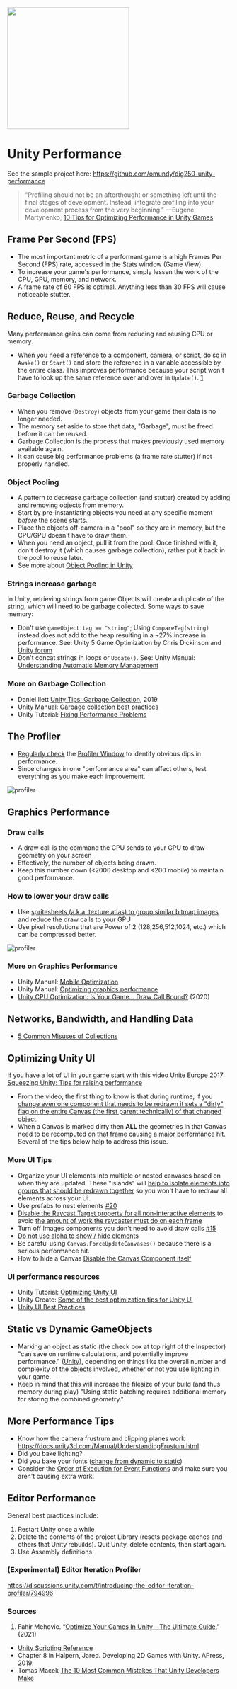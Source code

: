 

<img width="275" src="../assets/img/logos/logo-unity-b-w.png">

# Unity Performance

See the sample project here: https://github.com/omundy/dig250-unity-performance


> "Profiling should not be an afterthought or something left until the final stages of development. Instead, integrate profiling into your development process from the very beginning." —Eugene Martynenko, [10 Tips for Optimizing Performance in Unity Games](https://pinglestudio.com/blog/10-tips-for-optimizing-performance-in-unity-games)





## Frame Per Second (FPS)

- The most important metric of a performant game is a high Frames Per Second (FPS) rate, accessed in the Stats window (Game View).
- To increase your game's performance, simply lessen the work of the CPU, GPU, memory, and network.
- A frame rate of 60 FPS is optimal. Anything less than 30 FPS will cause noticeable stutter.




## Reduce, Reuse, and Recycle

Many performance gains can come from reducing and reusing CPU or memory.

- When you need a reference to a component, camera, or script, do so in `Awake()` or `Start()` and store the reference in a variable accessible by the entire class. This improves performance because your script won't have to look up the same reference over and over in `Update()`. [1](#1) 



### Garbage Collection

- When you remove (`Destroy`) objects from your game their data is no longer needed.
- The memory set aside to store that data, "Garbage", must be freed before it can be reused.
- Garbage Collection is the process that makes previously used memory available again.
- It can cause big performance problems (a frame rate stutter) if not properly handled.


### Object Pooling

- A pattern to decrease garbage collection (and stutter) created by adding and removing objects from memory.
- Start by pre-instantiating objects you need at any specific moment *before* the scene starts.
- Place the objects off-camera in a "pool" so they are in memory, but the CPU/GPU doesn't have to draw them.
- When you need an object, pull it from the pool. Once finished with it, don't destroy it (which causes garbage collection), rather put it back in the pool to reuse later.
- See more about [Object Pooling in Unity](https://www.raywenderlich.com/847-object-pooling-in-unity)


### Strings increase garbage

In Unity, retrieving strings from game Objects will create a duplicate of the string, which will need to be garbage collected. Some ways to save memory:

- Don't use `gameObject.tag == "string"`; Using `CompareTag(string)` instead does not add to the heap resulting in a ~27% increase in performance. See: Unity 5 Game Optimization by Chris Dickinson and [Unity forum](https://answers.unity.com/questions/200820/is-comparetag-better-than-gameobjecttag-performanc.html)
- Don't concat strings in loops or `Update()`. See: Unity Manual: [Understanding Automatic Memory Management](https://docs.unity3d.com/Manual/performance-garbage-collection-best-practices.html)



### More on Garbage Collection

- Daniel Ilett [Unity Tips: Garbage Collection](https://danielilett.com/2019-08-05-unity-tips-1-garbage-collection/), 2019
- Unity Manual: [Garbage collection best practices](https://docs.unity3d.com/Manual/performance-garbage-collection-best-practices.html)
- Unity Tutorial: [Fixing Performance Problems](https://learn.unity.com/tutorial/fixing-performance-problems-2019-3-1)




## The Profiler

- [Regularly check](https://www.youtube.com/watch?v=fROTtgZK-Zs) the [Profiler Window](https://docs.unity3d.com/Manual/ProfilerWindow.html) to identify obvious dips in performance.
- Since changes in one "performance area" can affect others, test everything as you make each improvement.

![profiler](../assets/img/performance-profiler.png)









## Graphics Performance


### Draw calls

- A draw call is the command the CPU sends to your GPU to draw geometry on your screen
- Effectively, the number of objects being drawn.
- Keep this number down (<2000 desktop and <200 mobile) to maintain good performance.


### How to lower your draw calls

- Use [spritesheets (a.k.a. texture atlas) to group similar bitmap images](../assets/img/performance-draw-calls-sprite-sheet.png) and reduce the draw calls to your GPU
- Use pixel resolutions that are Power of 2 (128,256,512,1024, etc.) which can be compressed better.

![profiler](../assets/img/performance-draw-calls-sprite-sheet.png)





### More on Graphics Performance

- Unity Manual: [Mobile Optimization](https://docs.unity3d.com/Manual/MobileOptimisation.html)
- Unity Manual: [Optimizing graphics performance](https://docs.unity3d.com/Manual/OptimizingGraphicsPerformance.html)
- [Unity CPU Optimization: Is Your Game… Draw Call Bound?](https://www.gamasutra.com/blogs/RubenTorresBonet/20200513/362872/Unity_CPU_Optimization_Is_Your_Game_Draw_Call_Bound.php) (2020)









## Networks, Bandwidth, and Handling Data

- [5 Common Misuses of Collections](https://www.jacksondunstan.com/articles/5145)






## Optimizing Unity UI

If you have a lot of UI in your game start with this video Unite Europe 2017: [Squeezing Unity: Tips for raising performance
](https://www.youtube.com/watch?v=_wxitgdx-UI&index=7&list=PLX2vGYjWbI0Rzo8D-vUCFVb_hHGxXWd9j&ab_channel=Unity)

- From the video, the first thing to know is that during runtime, if you [change even one component that needs to be redrawn it sets a "dirty" flag on the entire Canvas (the first parent technically) of that changed object](https://youtu.be/_wxitgdx-UI?t=1648).
- When a Canvas is marked dirty then **ALL** the geometries in that Canvas need to be recomputed [on that frame](https://docs.unity3d.com/Manual/ExecutionOrder.html) causing a major performance hit. Several of the tips below help to address this issue.


### More UI Tips

- Organize your UI elements into multiple or nested canvases based on when they are updated. These "islands" will [help to isolate elements into groups that should be redrawn together](https://youtu.be/_wxitgdx-UI?t=1680) so you won't have to redraw all elements across your UI.
- Use prefabs to nest elements [#20](https://medium.com/@dariarodionovano/unity-ui-best-practices-40964a7a9aba)
- [Disable the Raycast Target property for all non-interactive elements](https://medium.com/@dariarodionovano/unity-ui-best-practices-40964a7a9aba) to avoid [the amount of work the raycaster must do on each frame](https://youtu.be/_wxitgdx-UI?t=1944)
- Turn off Images components you don't need to avoid draw calls [#15](https://medium.com/@dariarodionovano/unity-ui-best-practices-40964a7a9aba)
- [Do not use alpha to show / hide elements](https://medium.com/@dariarodionovano/unity-ui-best-practices-40964a7a9aba)
- Be careful using `Canvas.ForceUpdateCanvases()` because there is a serious performance hit.
- How to hide a Canvas [Disable the Canvas Component itself](https://create.unity.com/Unity-UI-optimization-tips)


### UI performance resources

- Unity Tutorial: [Optimizing Unity UI](https://learn.unity.com/tutorial/optimizing-unity-ui#5c7f8528edbc2a002053b5a0)
- Unity Create: [Some of the best optimization tips for Unity UI](https://create.unity3d.com/Unity-UI-optimization-tips)
- [Unity UI Best Practices](https://medium.com/@dariarodionovano/unity-ui-best-practices-40964a7a9aba)





## Static vs Dynamic GameObjects


- Marking an object as static (the check box at top right of the Inspector) "can save on runtime calculations, and potentially improve performance." ([Unity](https://docs.unity3d.com/Manual/StaticObjects.html)), depending on things like the overall number and complexity of the objects involved, whether or not you use lighting in your game.
- Keep in mind that this will increase the filesize of your build (and thus memory during play) "Using static batching requires additional memory for storing the combined geometry."




## More Performance Tips

- Know how the camera frustrum and clipping planes work https://docs.unity3d.com/Manual/UnderstandingFrustum.html
- Did you bake lighting?
- Did you bake your fonts ([change from dynamic to static](https://youtu.be/NY1xKqCIj3c?t=849))
- Consider the [Order of Execution for Event Functions](https://docs.unity3d.com/Manual/ExecutionOrder.html) and make sure you aren't causing extra work.




## Editor Performance

General best practices include: 

1. Restart Unity once a while
2. Delete the contents of the project Library (resets package caches and others that Unity rebuilds). Quit Unity, delete contents, then start again.
3. Use Assembly definitions



### (Experimental) Editor Iteration Profiler

https://discussions.unity.com/t/introducing-the-editor-iteration-profiler/794996



### Sources

1. Fahir Mehovic. “[Optimize Your Games In Unity – The Ultimate Guide.](https://awesometuts.com/blog/optimize-unity-game/)” (2021)

- [Unity Scripting Reference](https://docs.unity3d.com/ScriptReference/index.html)
- Chapter 8 in Halpern, Jared. Developing 2D Games with Unity. APress, 2019.
- Tomas Macek [The 10 Most Common Mistakes That Unity Developers Make](https://www.toptal.com/unity-unity3d/top-unity-development-mistakes)
